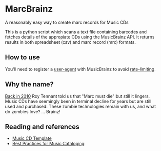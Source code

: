 # MarcBrainz
A reasonably easy way to create marc records for Music CDs

This is a python script which scans a text file containing barcodes and fetches details of the appropiate CDs using the MusicBrainz API. It returns results in both spreadsheet (csv) and marc record (mrc) formats.

## How to use

You'll need to register a [user-agent](https://musicbrainz.org/doc/MusicBrainz_API/Rate_Limiting#Provide_meaningful_User-Agent_strings) with MusicBrainz to avoid [rate-limiting](https://musicbrainz.org/doc/MusicBrainz_API/Rate_Limiting). 



## Why the name?

[Back in 2010](https://www.libraryjournal.com/story/marc-must-die) Roy Tennant told us that "Marc must die" but still it lingers. Music CDs have seemingly been in terminal decline for years but are still used and purchased. These zombie technologies remain with us, and what do zombies love? ... Brainz! 

## Reading and references

- [Music CD Template](https://iflsweb.org/knowledge-base/music-cd-template/)
- [Best Practices for Music Cataloging](https://www.rdatoolkit.org/sites/default/files/rda_best_practices_for_music_cataloging-v1_0_1-140401.pdf)